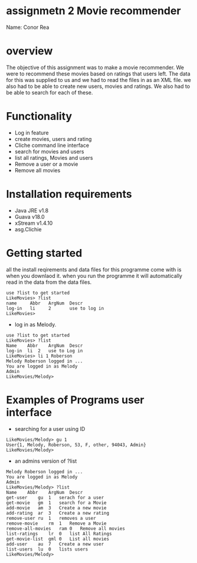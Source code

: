 # assignmetn 2 Movie recommender
Name: Conor Rea

# overview
The objective of this assignment was to make a movie recommender. We were to recommend these movies based on ratings that users left.
The data for this was supplied to us and we had to read the files in as an XML file. we also had to be able to create new users, movies
and ratings. We also had to be able to search for each of these.

# Functionality
- Log in feature
- create movies, users and rating
- Cliche command line interface
- search for movies and users
- list all ratings, Movies and users
- Remove a user or a movie
- Remove all movies

# Installation requirements
- Java JRE v1.8
- Guava v18.0
- xStream v1.4.10
- asg.Clichie

# Getting started
all the install reqirements and data files for this programme come with is when you downlaod it.
when you run the programme it will automatically read in the data from the data files.
```
use ?list to get started
LikeMovies> ?list
name     Abbr   ArgNum  Descr
log-in   li     2       use to log in
LikeMovies>
```
- log in as Melody.
```
use ?list to get started
LikeMovies> ?list
Name	Abbr	ArgNum	Descr
log-in	li	2	use to Log in
LikeMovies> li 1 Roberson
Melody Roberson logged in ...
You are logged in as Melody
Admin
LikeMovies/Melody> 
```
# Examples of Programs user interface
- searching for a user using ID
```
LikeMovies/Melody> gu 1
User{1, Melody, Roberson, 53, F, other, 94043, Admin}
LikeMovies/Melody> 
```
- an admins version of ?list
```
Melody Roberson logged in ...
You are logged in as Melody
Admin
LikeMovies/Melody> ?list
Name	Abbr	ArgNum	Descr
get-user	gu	1	serach for a user
get-movie	gm	1	search for a Movie
add-movie	am	3	Create a new movie
add-rating	ar	3	Create a new rating
remove-user	ru	1	removes a user
remove-movie	rm	1	Remove a Movie
remove-all-movies	ram	0	Remove all movies
list-ratings	lr	0	list All Ratings
get-movie-list	gml	0	List all movies
add-user	au	7	Create a new user
list-users	lu	0	lists users
LikeMovies/Melody> 
```
